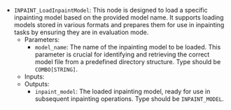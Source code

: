 - `INPAINT_LoadInpaintModel`: This node is designed to load a specific inpainting model based on the provided model name. It supports loading models stored in various formats and prepares them for use in inpainting tasks by ensuring they are in evaluation mode.
    - Parameters:
        - `model_name`: The name of the inpainting model to be loaded. This parameter is crucial for identifying and retrieving the correct model file from a predefined directory structure. Type should be `COMBO[STRING]`.
    - Inputs:
    - Outputs:
        - `inpaint_model`: The loaded inpainting model, ready for use in subsequent inpainting operations. Type should be `INPAINT_MODEL`.
